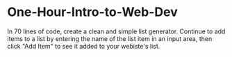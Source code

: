 # One-Hour-Intro-to-Web-Dev

In 70 lines of code, create a clean and simple list generator. Continue to add items to a list by entering the name of the list item in an input area, then click "Add Item" to see it added to your webiste's list.
